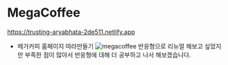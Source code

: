 # MegaCoffee

https://trusting-aryabhata-2de511.netlify.app
- 메가커피 홈페이지 따라만들기
![megacoffee](https://user-images.githubusercontent.com/85346880/155874030-d1fafa97-e373-4af8-9ee9-326e7ac5332a.png)
반응형으로 리뉴얼 해보고 싶었지만 부족한 점이 많아서 반응형에 대해 더 공부하고 나서 해보겠습니다.
